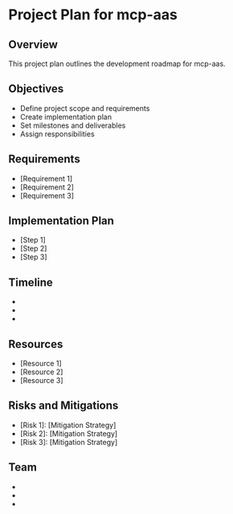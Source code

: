 # Project Plan for mcp-aas

## Overview
This project plan outlines the development roadmap for mcp-aas.

## Objectives
- Define project scope and requirements
- Create implementation plan
- Set milestones and deliverables
- Assign responsibilities

## Requirements
- [Requirement 1]
- [Requirement 2]
- [Requirement 3]

## Implementation Plan
- [Step 1]
- [Step 2]
- [Step 3]

## Timeline
- [Milestone 1]: [Date]
- [Milestone 2]: [Date]
- [Milestone 3]: [Date]

## Resources
- [Resource 1]
- [Resource 2]
- [Resource 3]

## Risks and Mitigations
- [Risk 1]: [Mitigation Strategy]
- [Risk 2]: [Mitigation Strategy]
- [Risk 3]: [Mitigation Strategy]

## Team
- [Team Member 1]: [Role]
- [Team Member 2]: [Role]
- [Team Member 3]: [Role]
